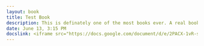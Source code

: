 ```yaml
---
layout: book
title: Test Book
description: This is definately one of the most books ever. A real book. The plot really just makes you.
date: June 13, 3:15 PM
docslink: <iframe src="https://docs.google.com/document/d/e/2PACX-1vR-sCbfzFgPUuXty-swFGL6K5oPUl9qg_u8hWWTmr-hj2mokSl1R_OJDiX06tTCkScSSexa8-BAja0K/pub?embedded=true"></iframe>
---
```

